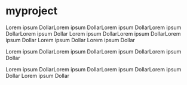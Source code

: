 # myproject

Lorem ipsum DollarLorem ipsum DollarLorem ipsum DollarLorem ipsum DollarLorem ipsum Dollar
Lorem ipsum DollarLorem ipsum DollarLorem ipsum Dollar
Lorem ipsum Dollar
Lorem ipsum Dollar

Lorem ipsum DollarLorem ipsum DollarLorem ipsum DollarLorem ipsum Dollar



Lorem ipsum DollarLorem ipsum DollarLorem ipsum DollarLorem ipsum Dollar
Lorem ipsum Dollar
